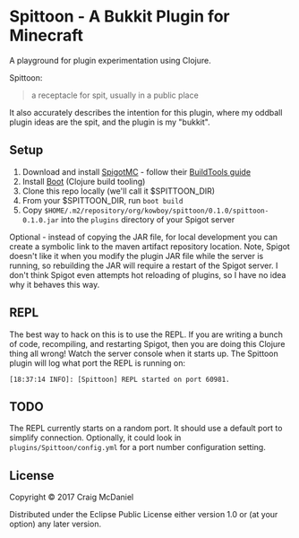 # Spittoon - A Bukkit Plugin for Minecraft

A playground for plugin experimentation using Clojure.

Spittoon:
> a receptacle for spit, usually in a public place

It also accurately describes the intention for this plugin, where my oddball
plugin ideas are the spit, and the plugin is my "bukkit".

## Setup

1. Download and install [SpigotMC](http://www.spigotmc.org) - follow their [BuildTools guide](https://www.spigotmc.org/wiki/buildtools/)
2. Install [Boot](http://boot-clj.com/) (Clojure build tooling)
3. Clone this repo locally (we'll call it $SPITTOON_DIR)
4. From your $SPITTOON_DIR, run `boot build`
5. Copy `$HOME/.m2/repository/org/kowboy/spittoon/0.1.0/spittoon-0.1.0.jar` into the `plugins` directory of your Spigot server

Optional - instead of copying the JAR file, for local development you can create a symbolic link to the maven artifact
repository location. Note, Spigot doesn't like it when you modify the plugin JAR file while the server is running, so
rebuilding the JAR will require a restart of the Spigot server. I don't think Spigot even attempts hot reloading of
plugins, so I have no idea why it behaves this way.

## REPL

The best way to hack on this is to use the REPL. If you are writing a bunch of code, recompiling, and restarting Spigot,
then you are doing this Clojure thing all wrong! Watch the server console when it starts up. The Spittoon plugin will
log what port the REPL is running on:

```
[18:37:14 INFO]: [Spittoon] REPL started on port 60981.
```

## TODO

The REPL currently starts on a random port. It should use a default port to simplify connection. Optionally, it could
look in `plugins/Spittoon/config.yml` for a port number configuration setting.

## License

Copyright © 2017 Craig McDaniel

Distributed under the Eclipse Public License either version 1.0 or (at
your option) any later version.
